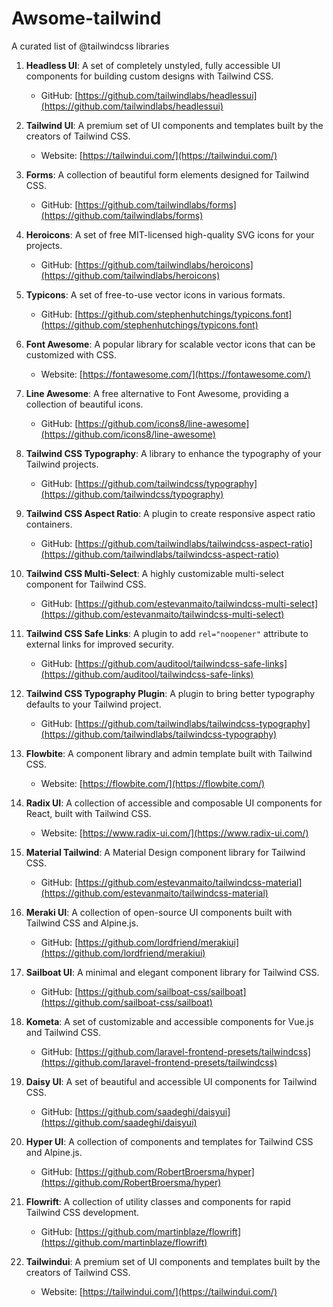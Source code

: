 # Awsome-tailwind
A curated list of  @tailwindcss  libraries


1. **Headless UI**: A set of completely unstyled, fully accessible UI components for building custom designs with Tailwind CSS.
   - GitHub: [https://github.com/tailwindlabs/headlessui](https://github.com/tailwindlabs/headlessui)

2. **Tailwind UI**: A premium set of UI components and templates built by the creators of Tailwind CSS.
   - Website: [https://tailwindui.com/](https://tailwindui.com/)

3. **Forms**: A collection of beautiful form elements designed for Tailwind CSS.
   - GitHub: [https://github.com/tailwindlabs/forms](https://github.com/tailwindlabs/forms)

4. **Heroicons**: A set of free MIT-licensed high-quality SVG icons for your projects.
   - GitHub: [https://github.com/tailwindlabs/heroicons](https://github.com/tailwindlabs/heroicons)

5. **Typicons**: A set of free-to-use vector icons in various formats.
   - GitHub: [https://github.com/stephenhutchings/typicons.font](https://github.com/stephenhutchings/typicons.font)

6. **Font Awesome**: A popular library for scalable vector icons that can be customized with CSS.
   - Website: [https://fontawesome.com/](https://fontawesome.com/)

7. **Line Awesome**: A free alternative to Font Awesome, providing a collection of beautiful icons.
   - GitHub: [https://github.com/icons8/line-awesome](https://github.com/icons8/line-awesome)

8. **Tailwind CSS Typography**: A library to enhance the typography of your Tailwind projects.
   - GitHub: [https://github.com/tailwindcss/typography](https://github.com/tailwindcss/typography)

9. **Tailwind CSS Aspect Ratio**: A plugin to create responsive aspect ratio containers.
   - GitHub: [https://github.com/tailwindlabs/tailwindcss-aspect-ratio](https://github.com/tailwindlabs/tailwindcss-aspect-ratio)

10. **Tailwind CSS Multi-Select**: A highly customizable multi-select component for Tailwind CSS.
    - GitHub: [https://github.com/estevanmaito/tailwindcss-multi-select](https://github.com/estevanmaito/tailwindcss-multi-select)

11. **Tailwind CSS Safe Links**: A plugin to add `rel="noopener"` attribute to external links for improved security.
    - GitHub: [https://github.com/auditool/tailwindcss-safe-links](https://github.com/auditool/tailwindcss-safe-links)

12. **Tailwind CSS Typography Plugin**: A plugin to bring better typography defaults to your Tailwind project.
    - GitHub: [https://github.com/tailwindlabs/tailwindcss-typography](https://github.com/tailwindlabs/tailwindcss-typography)

13. **Flowbite**: A component library and admin template built with Tailwind CSS.
    - Website: [https://flowbite.com/](https://flowbite.com/)

14. **Radix UI**: A collection of accessible and composable UI components for React, built with Tailwind CSS.
    - Website: [https://www.radix-ui.com/](https://www.radix-ui.com/)

15. **Material Tailwind**: A Material Design component library for Tailwind CSS.
    - GitHub: [https://github.com/estevanmaito/tailwindcss-material](https://github.com/estevanmaito/tailwindcss-material)

16. **Meraki UI**: A collection of open-source UI components built with Tailwind CSS and Alpine.js.
    - GitHub: [https://github.com/lordfriend/merakiui](https://github.com/lordfriend/merakiui)

17. **Sailboat UI**: A minimal and elegant component library for Tailwind CSS.
    - GitHub: [https://github.com/sailboat-css/sailboat](https://github.com/sailboat-css/sailboat)

18. **Kometa**: A set of customizable and accessible components for Vue.js and Tailwind CSS.
    - GitHub: [https://github.com/laravel-frontend-presets/tailwindcss](https://github.com/laravel-frontend-presets/tailwindcss)

19. **Daisy UI**: A set of beautiful and accessible UI components for Tailwind CSS.
    - GitHub: [https://github.com/saadeghi/daisyui](https://github.com/saadeghi/daisyui)

20. **Hyper UI**: A collection of components and templates for Tailwind CSS and Alpine.js.
    - GitHub: [https://github.com/RobertBroersma/hyper](https://github.com/RobertBroersma/hyper)

21. **Flowrift**: A collection of utility classes and components for rapid Tailwind CSS development.
    - GitHub: [https://github.com/martinblaze/flowrift](https://github.com/martinblaze/flowrift)

22. **Tailwindui**: A premium set of UI components and templates built by the creators of Tailwind CSS.
    - Website: [https://tailwindui.com/](https://tailwindui.com/)
